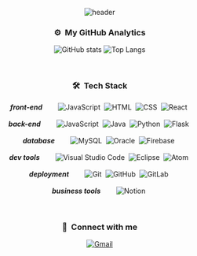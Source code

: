<div align="center">

![header](https://capsule-render.vercel.app/api?type=Wave&color=0:463DAE,50:2B89AB,100:82AF91&fontColor=f0f0f0&height=220&section=header&text=Welcome%20to&fontAlignY=31&fontAlign=34&desc=go-nagyeong's%20Github&descAlignY=39&descAlign=75&descSize=25&animation=fadeIn&fontSize=65)

### ⚙️ &nbsp;My GitHub Analytics
<p></p>

![GitHub stats](https://github-readme-stats.vercel.app/api?username=go-nagyeong&border_radius=30&hide=contribs&show_icons=true&custom_title=My%20Github%20Stats)
![Top Langs](https://github-readme-stats.vercel.app/api/top-langs/?username=go-nagyeong&border_radius=30&layout=compact)
  
&nbsp;

### 🛠 &nbsp;Tech Stack
<p></p>

***front-end***　　
![JavaScript](https://img.shields.io/badge/JavaScript-black?style=flat-square&logo=javascript&logoColor=F3E050)&nbsp;
![HTML](https://img.shields.io/badge/HTML5-EDEEF0?style=flat-square&logo=HTML5&logoColor=D65C37)&nbsp;
![CSS](https://img.shields.io/badge/CSS3-EDEEF0?style=flat-square&logo=CSS3&logoColor=3371B3)&nbsp;
![React](https://img.shields.io/badge/React-222222?style=flat-square&logo=React&logoColor=66D0F1)&nbsp;

***back-end***　　
![JavaScript](https://img.shields.io/badge/JavaScript-black?style=flat-square&logo=javascript&logoColor=F3E050)&nbsp;
![Java](https://img.shields.io/badge/Java-white?style=flat-square&logo=Java&logoColor=CF342F)&nbsp;
![Python](https://img.shields.io/badge/Python-white?style=flat-square&logo=Python&logoColor=4672A1)&nbsp;
![Flask](https://img.shields.io/badge/Flask-white?style=flat-square&logo=Flask&logoColor=black)&nbsp;

***database***　　
![MySQL](https://img.shields.io/badge/Mysql-white?style=flat-square&logo=Mysql&logoColor=557F9A)&nbsp;
![Oracle](https://img.shields.io/badge/Oracle-white?style=flat-square&logo=Oracle&logoColor=B84F3C)&nbsp;
![Firebase](https://img.shields.io/badge/Firebase-white?style=flat-square&logo=Firebase&logoColor=F7CD51)&nbsp;
  
***dev tools***　　
![Visual Studio Code](https://img.shields.io/badge/Visual%20Studio%20Code-white?style=flat-square&logo=Visual%20Studio%20Code&logoColor=3E82CA)&nbsp;
![Eclipse](https://img.shields.io/badge/Eclipse-white?style=flat-square&logo=Eclipse%20IDE&logoColor=423782)&nbsp;
![Atom](https://img.shields.io/badge/Atom-74B382?style=flat-square&logo=Atom&logoColor=white)&nbsp;

***deployment***　　
![Git](https://img.shields.io/badge/Git-white?style=flat-square&logo=Git&logoColor=E25A38)&nbsp;
![GitHub](https://img.shields.io/badge/GitHub-white?style=flat-square&logo=GitHub&logoColor=black)&nbsp;
![GitLab](https://img.shields.io/badge/GitLab-white?style=flat-square&logo=GitLab)&nbsp;
  
***business tools***　　
![Notion](https://img.shields.io/badge/Notion-white?style=flat-square&logo=Notion&logoColor=black)&nbsp;
  
&nbsp;

### 📧 &nbsp;Connect with me
<p></p>

[![Gmail](https://img.shields.io/badge/ngkim.dev@gmail.com-C84031?style=flat-square&logo=Gmail&logoColor=white)](mailto:ngkim.dev@gmail.com)

</div>
